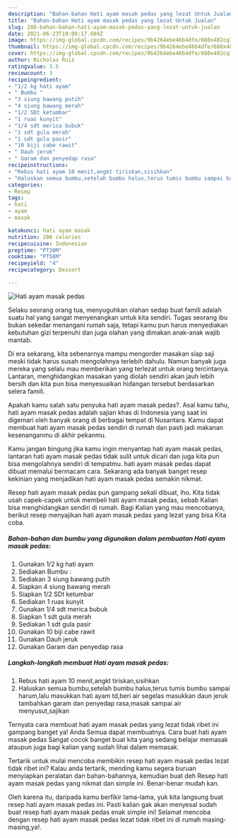 ```yaml
---
description: "Bahan-bahan Hati ayam masak pedas yang lezat Untuk Jualan"
title: "Bahan-bahan Hati ayam masak pedas yang lezat Untuk Jualan"
slug: 288-bahan-bahan-hati-ayam-masak-pedas-yang-lezat-untuk-jualan
date: 2021-06-23T19:09:17.604Z
image: https://img-global.cpcdn.com/recipes/9b4264ebe46b4dfe/680x482cq70/hati-ayam-masak-pedas-foto-resep-utama.jpg
thumbnail: https://img-global.cpcdn.com/recipes/9b4264ebe46b4dfe/680x482cq70/hati-ayam-masak-pedas-foto-resep-utama.jpg
cover: https://img-global.cpcdn.com/recipes/9b4264ebe46b4dfe/680x482cq70/hati-ayam-masak-pedas-foto-resep-utama.jpg
author: Nicholas Ruiz
ratingvalue: 3.5
reviewcount: 3
recipeingredient:
- "1/2 kg hati ayam"
- " Bumbu "
- "3 siung bawang putih"
- "4 siung bawang merah"
- "1/2 SDt ketumbar"
- "1 ruas kunyit"
- "1/4 sdt merica bubuk"
- "1 sdt gula merah"
- "1 sdt gula pasir"
- "10 biji cabe rawit"
- " Dauh jeruk"
- " Garam dan penyedap rasa"
recipeinstructions:
- "Rebus hati ayam 10 menit,angkt tiriskan,sisihkan"
- "Haluskan semua bumbu,setelah bumbu halus,terus tumis bumbu sampai harum,lalu masukkan hati ayam td,beri air segelas masukkan daun jeruk tambahkan garam dan penyedap rasa,masak sampai air menyusut,sajikan"
categories:
- Resep
tags:
- hati
- ayam
- masak

katakunci: hati ayam masak 
nutrition: 200 calories
recipecuisine: Indonesian
preptime: "PT30M"
cooktime: "PT58M"
recipeyield: "4"
recipecategory: Dessert

---
```



![Hati ayam masak pedas](https://img-global.cpcdn.com/recipes/9b4264ebe46b4dfe/680x482cq70/hati-ayam-masak-pedas-foto-resep-utama.jpg)

Selaku seorang orang tua, menyuguhkan olahan sedap buat famili adalah suatu hal yang sangat menyenangkan untuk kita sendiri. Tugas seorang ibu bukan sekedar menangani rumah saja, tetapi kamu pun harus menyediakan kebutuhan gizi terpenuhi dan juga olahan yang dimakan anak-anak wajib mantab.

Di era  sekarang, kita sebenarnya mampu mengorder masakan siap saji meski tidak harus susah mengolahnya terlebih dahulu. Namun banyak juga mereka yang selalu mau memberikan yang terlezat untuk orang tercintanya. Lantaran, menghidangkan masakan yang diolah sendiri akan jauh lebih bersih dan kita pun bisa menyesuaikan hidangan tersebut berdasarkan selera famili. 



Apakah kamu salah satu penyuka hati ayam masak pedas?. Asal kamu tahu, hati ayam masak pedas adalah sajian khas di Indonesia yang saat ini digemari oleh banyak orang di berbagai tempat di Nusantara. Kamu dapat membuat hati ayam masak pedas sendiri di rumah dan pasti jadi makanan kesenanganmu di akhir pekanmu.

Kamu jangan bingung jika kamu ingin menyantap hati ayam masak pedas, lantaran hati ayam masak pedas tidak sulit untuk dicari dan juga kita pun bisa mengolahnya sendiri di tempatmu. hati ayam masak pedas dapat dibuat memalui bermacam cara. Sekarang ada banyak banget resep kekinian yang menjadikan hati ayam masak pedas semakin nikmat.

Resep hati ayam masak pedas pun gampang sekali dibuat, lho. Kita tidak usah capek-capek untuk membeli hati ayam masak pedas, sebab Kalian bisa menghidangkan sendiri di rumah. Bagi Kalian yang mau mencobanya, berikut resep menyajikan hati ayam masak pedas yang lezat yang bisa Kita coba.

<!--inarticleads1-->

##### Bahan-bahan dan bumbu yang digunakan dalam pembuatan Hati ayam masak pedas:

1. Gunakan 1/2 kg hati ayam
1. Sediakan  Bumbu :
1. Sediakan 3 siung bawang putih
1. Siapkan 4 siung bawang merah
1. Siapkan 1/2 SDt ketumbar
1. Sediakan 1 ruas kunyit
1. Gunakan 1/4 sdt merica bubuk
1. Siapkan 1 sdt gula merah
1. Sediakan 1 sdt gula pasir
1. Gunakan 10 biji cabe rawit
1. Gunakan  Dauh jeruk
1. Gunakan  Garam dan penyedap rasa




<!--inarticleads2-->

##### Langkah-langkah membuat Hati ayam masak pedas:

1. Rebus hati ayam 10 menit,angkt tiriskan,sisihkan
1. Haluskan semua bumbu,setelah bumbu halus,terus tumis bumbu sampai harum,lalu masukkan hati ayam td,beri air segelas masukkan daun jeruk tambahkan garam dan penyedap rasa,masak sampai air menyusut,sajikan




Ternyata cara membuat hati ayam masak pedas yang lezat tidak ribet ini gampang banget ya! Anda Semua dapat membuatnya. Cara buat hati ayam masak pedas Sangat cocok banget buat kita yang sedang belajar memasak ataupun juga bagi kalian yang sudah lihai dalam memasak.

Tertarik untuk mulai mencoba membikin resep hati ayam masak pedas lezat tidak ribet ini? Kalau anda tertarik, mending kamu segera buruan menyiapkan peralatan dan bahan-bahannya, kemudian buat deh Resep hati ayam masak pedas yang nikmat dan simple ini. Benar-benar mudah kan. 

Oleh karena itu, daripada kamu berfikir lama-lama, yuk kita langsung buat resep hati ayam masak pedas ini. Pasti kalian gak akan menyesal sudah buat resep hati ayam masak pedas enak simple ini! Selamat mencoba dengan resep hati ayam masak pedas lezat tidak ribet ini di rumah masing-masing,ya!.

